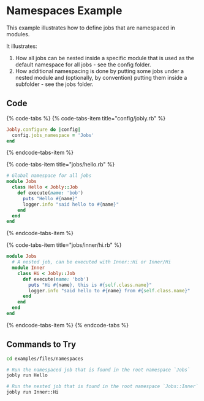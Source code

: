 # Namespaces Example

This example illustrates how to define jobs that are namespaced in modules.

It illustrates:

1. How all jobs can be nested inside a specific module that is used as the default namespace for all jobs - see the config folder.
2. How additional namespacing is done by putting some jobs under a nested module and \(optionally, by convention\) putting them inside a subfolder - see the jobs folder.

## Code

{% code-tabs %}
{% code-tabs-item title="config/jobly.rb" %}
```ruby
Jobly.configure do |config|
  config.jobs_namespace = 'Jobs'
end
```
{% endcode-tabs-item %}

{% code-tabs-item title="jobs/hello.rb" %}
```ruby
# Global namespace for all jobs
module Jobs
  class Hello < Jobly::Job
    def execute(name: 'bob')
      puts "Hello #{name}"
      logger.info "said hello to #{name}"
    end
  end
end
```
{% endcode-tabs-item %}

{% code-tabs-item title="jobs/inner/hi.rb" %}
```ruby
module Jobs
  # A nested job, can be executed with Inner::Hi or Inner/Hi
  module Inner
    class Hi < Jobly::Job
      def execute(name: 'bob')
        puts "Hi #{name}, this is #{self.class.name}"
        logger.info "said hello to #{name} from #{self.class.name}"
      end
    end
  end
end
```
{% endcode-tabs-item %}
{% endcode-tabs %}

## Commands to Try

```bash
cd examples/files/namespaces

# Run the namespaced job that is found in the root namespace `Jobs`
jobly run Hello

# Run the nested job that is found in the root namespace `Jobs::Inner`
jobly run Inner::Hi
```

